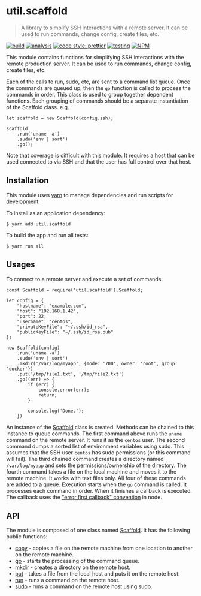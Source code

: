 # util.scaffold

> A library to simplify SSH interactions with a remote server.  It can be used to run commands, change config, create files, etc.

[![build](https://github.com/jmquigley/util.scaffold/workflows/build/badge.svg)](https://github.com/jmquigley/util.scaffold/actions)
[![analysis](https://img.shields.io/badge/analysis-tslint-9cf.svg)](https://palantir.github.io/tslint/)
[![code style: prettier](https://img.shields.io/badge/code_style-prettier-ff69b4.svg?style=flat-square)](https://github.com/prettier/prettier)
[![testing](https://img.shields.io/badge/testing-jest-blue.svg)](https://facebook.github.io/jest/)
[![NPM](https://img.shields.io/npm/v/util.scaffold.svg)](https://www.npmjs.com/package/util.scaffold)

This module contains functions for simplifying SSH interactions with the remote production server.  It can be used to run commands, change config, create files, etc.

Each of the calls to run, sudo, etc, are sent to a command list queue.  Once the commands are queued up, then the `go` function is called to process the commands in order.  This class is used to group together dependent functions.  Each grouping of commands should be a separate instantiation of the Scaffold class.  e.g.

    let scaffold = new Scaffold(config.ssh);

    scaffold
        .run('uname -a')
        .sudo('env | sort')
        .go();

Note that coverage is difficult with this module.  It requires a host that can be used connected to via SSH and that the user has full control over that host.


## Installation

This module uses [yarn](https://yarnpkg.com/en/) to manage dependencies and run scripts for development.

To install as an application dependency:
```
$ yarn add util.scaffold
```

To build the app and run all tests:
```
$ yarn run all
```


## Usages
To connect to a remote server and execute a set of commands:

```
const Scaffold = require('util.scaffold').Scaffold;

let config = {
    "hostname": "example.com",
    "host": "192.168.1.42",
    "port": 22,
    "username": "centos",
    "privateKeyFile": "~/.ssh/id_rsa",
    "publicKeyFile": "~/.ssh/id_rsa.pub"
};

new Scaffold(config)
    .run('uname -a')
    .sudo('env | sort')
    .mkdir('/var/log/myapp', {mode: '700', owner: 'root', group: 'docker'})
    .put('/tmp/file1.txt', '/tmp/file2.txt')
    .go((err) => {
        if (err) {
            console.error(err);
            return;
        }

        console.log('Done.');
    })
```

An instance of the [Scaffold](docs/index.md) class is created.  Methods can be chained to this instance to queue commands.  The first command above runs the `uname` command on the remote server.  It runs it as the `centos` user.  The second command dumps a sorted list of environment variables using sudo.  This assumes that the SSH user `centos` has sudo permissions (or this command will fail).  The third chained command creates a directory named `/var/log/myapp` and sets the permissions/ownership of the directory.  The fourth command takes a file on the local machine and moves it to the remote machine.  It works with text files only.  All four of these commands are added to a queue.  Execution starts when the `go` command is called.  It processes each command in order.  When it finishes a callback is executed.  The callback uses the ["error first callback" convention](http://fredkschott.com/post/2014/03/understanding-error-first-callbacks-in-node-js/) in node.

## API
The module is composed of one class named [Scaffold](docs/index.md).  It has the following public functions:

- [copy](docs/index.md#Scaffold+copy) - copies a file on the remote machine from one location to another on the remote machine.
- [go](docs/index.md#Scaffold+go) - starts the processing of the command queue.
- [mkdir](docs/index.md#Scaffold+mkdir) - creates a directory on the remote host.
- [put](docs/index.md#Scaffold+put) - takes a file from the local host and puts it on the remote host.
- [run](docs/index.md#Scaffold+run) - runs a command on the remote host.
- [sudo](docs/index.md#Scaffold+sudo) - runs a command on the remote host using sudo.
